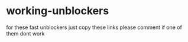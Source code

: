 # working-unblockers
for these fast unblockers just copy these links please  comment if one of them dont work
